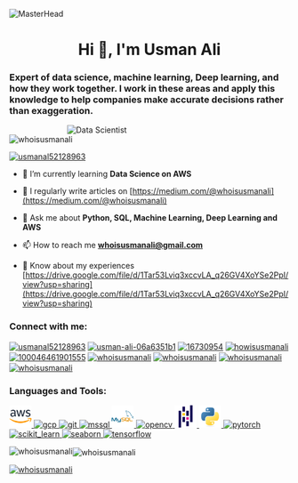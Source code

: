 ![MasterHead](https://github.com/whoisusmanali/whoisusmanali/blob/main/Google_Cloud_DataAnalytics-Bannergif.gif)

<h1 align="center">Hi 👋, I'm Usman Ali</h1>
<h3 align="left">Expert of data science, machine learning, Deep learning, and how they work together. I work in these areas and apply this knowledge to help companies make accurate decisions rather than exaggeration.</h3>



<img align="right" alt="Data Scientist" width="400" src="https://indoanalytica.com/static/images/data-science-2.gif">

<p align="left"> <img src="https://komarev.com/ghpvc/?username=whoisusmanali&label=Profile%20views&color=0e75b6&style=flat" alt="whoisusmanali" /> </p>



<p align="left"> <a href="https://twitter.com/usmanal52128963" target="blank"><img src="https://img.shields.io/twitter/follow/usmanal52128963?logo=twitter&style=for-the-badge" alt="usmanal52128963" /></a> </p>

- 🌱 I’m currently learning **Data Science on AWS**

- 📝 I regularly write articles on [https://medium.com/@whoisusmanali](https://medium.com/@whoisusmanali)

- 💬 Ask me about **Python, SQL, Machine Learning, Deep Learning and AWS**

- 📫 How to reach me **whoisusmanali@gmail.com**

- 📄 Know about my experiences [https://drive.google.com/file/d/1Tar53Lviq3xccvLA_q26GV4XoYSe2PpI/view?usp=sharing](https://drive.google.com/file/d/1Tar53Lviq3xccvLA_q26GV4XoYSe2PpI/view?usp=sharing)

<h3 align="left">Connect with me:</h3>
<p align="left">
<a href="https://twitter.com/usmanal52128963" target="blank"><img align="center" src="https://raw.githubusercontent.com/rahuldkjain/github-profile-readme-generator/master/src/images/icons/Social/twitter.svg" alt="usmanal52128963" height="30" width="40" /></a>
<a href="https://linkedin.com/in/usman-ali-06a6351b1" target="blank"><img align="center" src="https://raw.githubusercontent.com/rahuldkjain/github-profile-readme-generator/master/src/images/icons/Social/linked-in-alt.svg" alt="usman-ali-06a6351b1" height="30" width="40" /></a>
<a href="https://stackoverflow.com/users/16730954" target="blank"><img align="center" src="https://raw.githubusercontent.com/rahuldkjain/github-profile-readme-generator/master/src/images/icons/Social/stack-overflow.svg" alt="16730954" height="30" width="40" /></a>
<a href="https://kaggle.com/howisusmanali" target="blank"><img align="center" src="https://raw.githubusercontent.com/rahuldkjain/github-profile-readme-generator/master/src/images/icons/Social/kaggle.svg" alt="howisusmanali" height="30" width="40" /></a>
<a href="https://fb.com/100046461901555" target="blank"><img align="center" src="https://raw.githubusercontent.com/rahuldkjain/github-profile-readme-generator/master/src/images/icons/Social/facebook.svg" alt="100046461901555" height="30" width="40" /></a>
<a href="https://instagram.com/whoisusmanali" target="blank"><img align="center" src="https://raw.githubusercontent.com/rahuldkjain/github-profile-readme-generator/master/src/images/icons/Social/instagram.svg" alt="whoisusmanali" height="30" width="40" /></a>
<a href="https://medium.com/whoisusmanali" target="blank"><img align="center" src="https://raw.githubusercontent.com/rahuldkjain/github-profile-readme-generator/master/src/images/icons/Social/medium.svg" alt="whoisusmanali" height="30" width="40" /></a>
<a href="https://www.youtube.com/c/whoisusmanali" target="blank"><img align="center" src="https://raw.githubusercontent.com/rahuldkjain/github-profile-readme-generator/master/src/images/icons/Social/youtube.svg" alt="whoisusmanali" height="30" width="40" /></a>
<a href="https://www.leetcode.com/whoisusmanali" target="blank"><img align="center" src="https://raw.githubusercontent.com/rahuldkjain/github-profile-readme-generator/master/src/images/icons/Social/leet-code.svg" alt="whoisusmanali" height="30" width="40" /></a>
</p>

<h3 align="left">Languages and Tools:</h3>
<p align="left"> <a href="https://aws.amazon.com" target="_blank" rel="noreferrer"> <img src="https://raw.githubusercontent.com/devicons/devicon/master/icons/amazonwebservices/amazonwebservices-original-wordmark.svg" alt="aws" width="40" height="40"/> </a> <a href="https://cloud.google.com" target="_blank" rel="noreferrer"> <img src="https://www.vectorlogo.zone/logos/google_cloud/google_cloud-icon.svg" alt="gcp" width="40" height="40"/> </a> <a href="https://git-scm.com/" target="_blank" rel="noreferrer"> <img src="https://www.vectorlogo.zone/logos/git-scm/git-scm-icon.svg" alt="git" width="40" height="40"/> </a> <a href="https://www.microsoft.com/en-us/sql-server" target="_blank" rel="noreferrer"> <img src="https://www.svgrepo.com/show/303229/microsoft-sql-server-logo.svg" alt="mssql" width="40" height="40"/> </a> <a href="https://www.mysql.com/" target="_blank" rel="noreferrer"> <img src="https://raw.githubusercontent.com/devicons/devicon/master/icons/mysql/mysql-original-wordmark.svg" alt="mysql" width="40" height="40"/> </a> <a href="https://opencv.org/" target="_blank" rel="noreferrer"> <img src="https://www.vectorlogo.zone/logos/opencv/opencv-icon.svg" alt="opencv" width="40" height="40"/> </a> <a href="https://pandas.pydata.org/" target="_blank" rel="noreferrer"> <img src="https://raw.githubusercontent.com/devicons/devicon/2ae2a900d2f041da66e950e4d48052658d850630/icons/pandas/pandas-original.svg" alt="pandas" width="40" height="40"/> </a> <a href="https://www.python.org" target="_blank" rel="noreferrer"> <img src="https://raw.githubusercontent.com/devicons/devicon/master/icons/python/python-original.svg" alt="python" width="40" height="40"/> </a> <a href="https://pytorch.org/" target="_blank" rel="noreferrer"> <img src="https://www.vectorlogo.zone/logos/pytorch/pytorch-icon.svg" alt="pytorch" width="40" height="40"/> </a> <a href="https://scikit-learn.org/" target="_blank" rel="noreferrer"> <img src="https://upload.wikimedia.org/wikipedia/commons/0/05/Scikit_learn_logo_small.svg" alt="scikit_learn" width="40" height="40"/> </a> <a href="https://seaborn.pydata.org/" target="_blank" rel="noreferrer"> <img src="https://seaborn.pydata.org/_images/logo-mark-lightbg.svg" alt="seaborn" width="40" height="40"/> </a> <a href="https://www.tensorflow.org" target="_blank" rel="noreferrer"> <img src="https://www.vectorlogo.zone/logos/tensorflow/tensorflow-icon.svg" alt="tensorflow" width="40" height="40"/> </a> </p>

<p><img align="left" src="https://github-readme-stats.vercel.app/api/top-langs?username=whoisusmanali&show_icons=true&locale=en&layout=compact" alt="whoisusmanali" /></p>



<p><img align="center" src="https://github-readme-streak-stats.herokuapp.com/?user=whoisusmanali&" alt="whoisusmanali" /></p>

<p align="left"> <a href="https://github.com/ryo-ma/github-profile-trophy"><img src="https://github-profile-trophy.vercel.app/?username=whoisusmanali" alt="whoisusmanali" /></a> </p>
